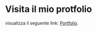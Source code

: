 # Visita il mio protfolio 
visualizza il seguente link: [Portfolio](https://androluix.github.io/portfolio/).



